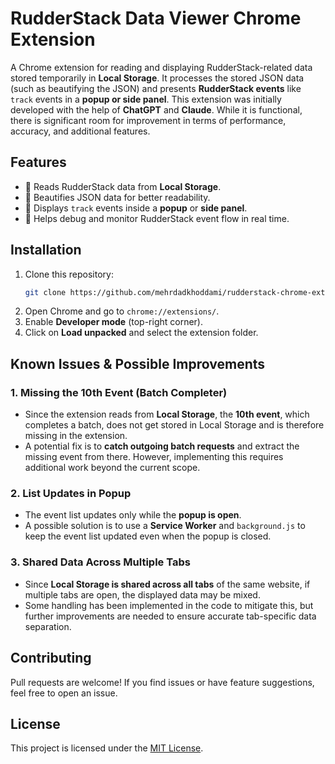 # RudderStack Data Viewer Chrome Extension

A Chrome extension for reading and displaying RudderStack-related data stored temporarily in **Local Storage**. It processes the stored JSON data (such as beautifying the JSON) and presents **RudderStack events** like `track` events in a **popup or side panel**.
This extension was initially developed with the help of **ChatGPT** and **Claude**. While it is functional, there is significant room for improvement in terms of performance, accuracy, and additional features.

## Features
- 📌 Reads RudderStack data from **Local Storage**.
- 📌 Beautifies JSON data for better readability.
- 📌 Displays `track` events inside a **popup** or **side panel**.
- 📌 Helps debug and monitor RudderStack event flow in real time.

## Installation
1. Clone this repository:
   ```bash
   git clone https://github.com/mehrdadkhoddami/rudderstack-chrome-extension
   ```
2. Open Chrome and go to `chrome://extensions/`.
3. Enable **Developer mode** (top-right corner).
4. Click on **Load unpacked** and select the extension folder.

## Known Issues & Possible Improvements

### 1. Missing the 10th Event (Batch Completer)
- Since the extension reads from **Local Storage**, the **10th event**, which completes a batch, does not get stored in Local Storage and is therefore missing in the extension.
- A potential fix is to **catch outgoing batch requests** and extract the missing event from there. However, implementing this requires additional work beyond the current scope.

### 2. List Updates in Popup
- The event list updates only while the **popup is open**.
- A possible solution is to use a **Service Worker** and `background.js` to keep the event list updated even when the popup is closed.

### 3. Shared Data Across Multiple Tabs
- Since **Local Storage is shared across all tabs** of the same website, if multiple tabs are open, the displayed data may be mixed.
- Some handling has been implemented in the code to mitigate this, but further improvements are needed to ensure accurate tab-specific data separation.

## Contributing
Pull requests are welcome! If you find issues or have feature suggestions, feel free to open an issue.

## License
This project is licensed under the [MIT License](LICENSE).

